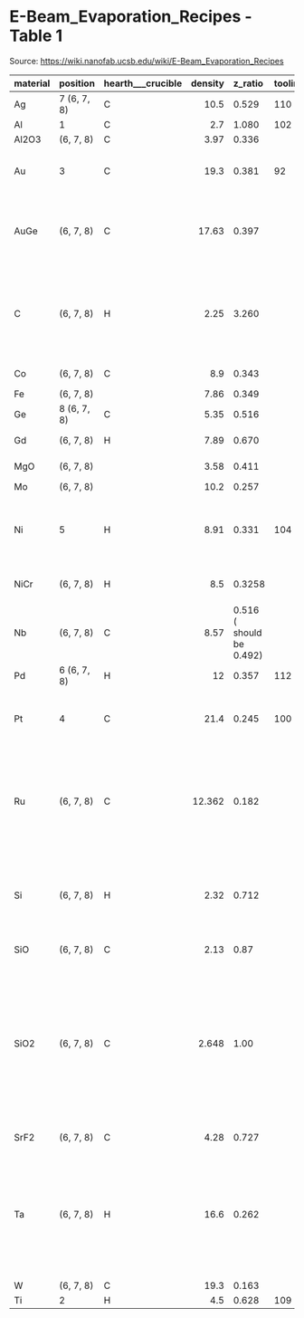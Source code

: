# E-Beam_Evaporation_Recipes - Table 1

Source: https://wiki.nanofab.ucsb.edu/wiki/E-Beam_Evaporation_Recipes

| material   | position    | hearth___crucible   |   density | z_ratio                  | tooling   | comments                                                                                                                                             |    |
|:-----------|:------------|:--------------------|----------:|:-------------------------|:----------|:-----------------------------------------------------------------------------------------------------------------------------------------------------|:---|
| Ag         | 7 (6, 7, 8) | C                   |    10.5   | 0.529                    | 110       |                                                                                                                                                      |    |
| Al         | 1           | C                   |     2.7   | 1.080                    | 102       |                                                                                                                                                      |    |
| Al2O3      | (6, 7, 8)   | C                   |     3.97  | 0.336                    |           |                                                                                                                                                      |    |
| Au         | 3           | C                   |    19.3   | 0.381                    | 92        | Bazookas can be used at 20-30Å/sec.                                                                                                                  |    |
| AuGe       | (6, 7, 8)   | C                   |    17.63  | 0.397                    |           | Composition unpredictable unless you practically empty the crucible.                                                                                 |    |
| C          | (6, 7, 8)   | H                   |     2.25  | 3.260                    |           | Carbon. Must sweep beam. 1Å/sec (fluctuating 0.4–0.9Å/sec) at ~1.4–1.6 emission.                                                                     |    |
| Co         | (6, 7, 8)   | C                   |     8.9   | 0.343                    |           | Use only with permission                                                                                                                             |    |
| Fe         | (6, 7, 8)   |                     |     7.86  | 0.349                    |           |                                                                                                                                                      |    |
| Ge         | 8 (6, 7, 8) | C                   |     5.35  | 0.516                    |           |                                                                                                                                                      |    |
| Gd         | (6, 7, 8)   | H                   |     7.89  | 0.670                    |           | Use only with permission                                                                                                                             |    |
| MgO        | (6, 7, 8)   |                     |     3.58  | 0.411                    |           | Use only with permission                                                                                                                             |    |
| Mo         | (6, 7, 8)   |                     |    10.2   | 0.257                    |           |                                                                                                                                                      |    |
| Ni         | 5           | H                   |     8.91  | 0.331                    | 104       | Prone to spitting. Cool down for 15 minutes before venting.                                                                                          |    |
| NiCr       | (6, 7, 8)   | H                   |     8.5   | 0.3258                   |           | Density and z-ratio for Nichrome IV                                                                                                                  |    |
| Nb         | (6, 7, 8)   | C                   |     8.57  | 0.516 ( should be 0.492) |           | Cool down for at least 35 minutes before venting.                                                                                                    |    |
| Pd         | 6 (6, 7, 8) | H                   |    12     | 0.357                    | 112       |                                                                                                                                                      |    |
| Pt         | 4           | C                   |    21.4   | 0.245                    | 100       | Prone to spitting. Evaporate at 1.5Å/sec or less.                                                                                                    |    |
| Ru         | (6, 7, 8)   | C                   |    12.362 | 0.182                    |           | Prone to spitting. Evaporate at 1.0Å/sec or less. Cool down for 20 minutes before venting.                                                           |    |
| Si         | (6, 7, 8)   | H                   |     2.32  | 0.712                    |           | Cool down very slowly after evaporating lest you crack the source.                                                                                   |    |
| SiO        | (6, 7, 8)   | C                   |     2.13  | 0.87                     |           | Use only with permission                                                                                                                             |    |
| SiO2       | (6, 7, 8)   | C                   |     2.648 | 1.00                     |           | Use only with permission. Please change the crystal and the upper mirror after evaporating oxide. Density 2.2-2.7 according to thin film dep. table. |    |
| SrF2       | (6, 7, 8)   | C                   |     4.28  | 0.727                    |           | Use only with permission                                                                                                                             |    |
| Ta         | (6, 7, 8)   | H                   |    16.6   | 0.262                    |           | Requires extremely high current. Minimum 35 minute cool down. Hearth #3 may be used. Call maintainer before you try Ta.                              |    |
| W          | (6, 7, 8)   | C                   |    19.3   | 0.163                    |           |                                                                                                                                                      |    |
| Ti         | 2           | H                   |     4.5   | 0.628                    | 109       |                                                                                                                                                      |    |
